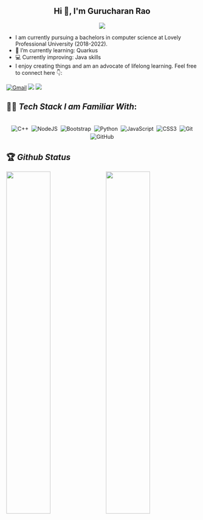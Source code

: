 <h2 align="center">Hi 👋, I'm Gurucharan Rao</h2>

<p align="center">
<!--   <a href="https://github.com/DenverCoder1/readme-typing-svg"> -->
    <img src="https://readme-typing-svg.herokuapp.com?color=E22FE4&width=380&height=45&lines=Software+Developer;Backend+Enthusiast;Empowering+Others;Nice+To+Meet+You+...&center=true"></a>
</p>

- I am currently pursuing a bachelors in computer science at Lovely Professional University (2018-2022). 
- 🌱 I’m currently learning: Quarkus
- 💻 Currently improving: Java skills
- I enjoy creating things and am an advocate of lifelong learning. Feel free to connect here 👇:

[<img alt="Gmail" src="https://img.shields.io/badge/Gmail-D14836?style=for-the-badge&logo=gmail&logoColor=white" />](mailto:raoguru2001@gmail.com)
[<img src="https://img.shields.io/badge/linkedin-%230077B5.svg?&style=for-the-badge&logo=linkedin&logoColor=white">](https://www.linkedin.com/in/gurucharan-rao/)
[<img src="https://img.shields.io/badge/Portfolio-%23000000.svg?&style=for-the-badge">](https://myportfolio-79841.web.app)


## 👨‍💻 *Tech Stack I am Familiar With*:

<p align="center">
<br/>
<img alt="C++" src="https://img.shields.io/badge/c++%20-%2300599C.svg?&style=for-the-badge&logo=c%2B%2B&ogoColor=white" style="margin:2px;"/>
  <img alt="NodeJS" src="https://img.shields.io/badge/node.js%20-%2343853D.svg?&style=for-the-badge&logo=node.js&logoColor=white" style="margin:2px;"/>
 <img alt="Bootstrap" src="https://img.shields.io/badge/bootstrap%20-%23563D7C.svg?&style=for-the-badge&logo=bootstrap&logoColor=white" style="margin:2px;"/>
 <img alt="Python" src="https://img.shields.io/badge/python%20-%2314354C.svg?&style=for-the-badge&logo=python&logoColor=white" style="margin:2px;"/>
 <img alt="JavaScript" src="https://img.shields.io/badge/javascript%20-%23323330.svg?&style=for-the-badge&logo=javascript&logoColor=%23F7DF1E" style="margin:2px;"/>
 <img alt="CSS3" src="https://img.shields.io/badge/css3%20-%231572B6.svg?&style=for-the-badge&logo=css3&logoColor=white" style="margin:2px;"/>
<img alt="Git" src="https://img.shields.io/badge/git%20-%23F05033.svg?&style=for-the-badge&logo=git&logoColor=white" style="margin:2px;"/>
<img alt="GitHub" src="https://img.shields.io/badge/github%20-%23121011.svg?&style=for-the-badge&logo=github&logoColor=white" style="margin:2px;"/>
<br/>
</p>


## 🏆 *Github Status*

<img  src="https://github-readme-stats.vercel.app/api?username=Raogurucharan&show_icons=true&hide_border=true&theme=nightowl" width="48%" align="right" >
<img  src="http://github-readme-streak-stats.herokuapp.com?user=Raogurucharan&theme=nightowl&hide_border=true" width="48%" >


